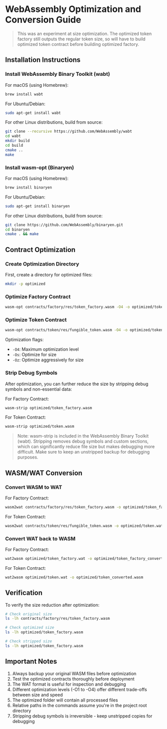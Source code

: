 # WebAssembly Optimization and Conversion Guide

> This was an experiment at size optimization. The optimized token factory still outputs the regular token size, so will have to build optimized token contract before building optimized factory.

## Installation Instructions

### Install WebAssembly Binary Toolkit (wabt)

For macOS (using Homebrew):
```bash
brew install wabt
```

For Ubuntu/Debian:
```bash
sudo apt-get install wabt
```

For other Linux distributions, build from source:
```bash
git clone --recursive https://github.com/WebAssembly/wabt
cd wabt
mkdir build
cd build
cmake ..
make
```

### Install wasm-opt (Binaryen)

For macOS (using Homebrew):
```bash
brew install binaryen
```

For Ubuntu/Debian:
```bash
sudo apt-get install binaryen
```

For other Linux distributions, build from source:
```bash
git clone https://github.com/WebAssembly/binaryen.git
cd binaryen
cmake . && make
```

## Contract Optimization

### Create Optimization Directory

First, create a directory for optimized files:
```bash
mkdir -p optimized
```

### Optimize Factory Contract

```bash
wasm-opt contracts/factory/res/token_factory.wasm -O4 -o optimized/token_factory.wasm
```

### Optimize Token Contract

```bash
wasm-opt contracts/token/res/fungible_token.wasm -O4 -o optimized/token.wasm
```

Optimization flags:
- `-O4`: Maximum optimization level
- `-Os`: Optimize for size
- `-Oz`: Optimize aggressively for size

### Strip Debug Symbols

After optimization, you can further reduce the size by stripping debug symbols and non-essential data:

For Factory Contract:
```bash
wasm-strip optimized/token_factory.wasm
```

For Token Contract:
```bash
wasm-strip optimized/token.wasm
```

> Note: wasm-strip is included in the WebAssembly Binary Toolkit (wabt). Stripping removes debug symbols and custom sections, which can significantly reduce file size but makes debugging more difficult. Make sure to keep an unstripped backup for debugging purposes.

## WASM/WAT Conversion

### Convert WASM to WAT

For Factory Contract:
```bash
wasm2wat contracts/factory/res/token_factory.wasm -o optimized/token_factory.wat
```

For Token Contract:
```bash
wasm2wat contracts/token/res/fungible_token.wasm -o optimized/token.wat
```

### Convert WAT back to WASM

For Factory Contract:
```bash
wat2wasm optimized/token_factory.wat -o optimized/token_factory_converted.wasm
```

For Token Contract:
```bash
wat2wasm optimized/token.wat -o optimized/token_converted.wasm
```

## Verification

To verify the size reduction after optimization:
```bash
# Check original size
ls -lh contracts/factory/res/token_factory.wasm

# Check optimized size
ls -lh optimized/token_factory.wasm

# Check stripped size
ls -lh optimized/token_factory.wasm
```

## Important Notes

1. Always backup your original WASM files before optimization
2. Test the optimized contracts thoroughly before deployment
3. The WAT format is useful for inspection and debugging
4. Different optimization levels (-O1 to -O4) offer different trade-offs between size and speed
5. The optimized folder will contain all processed files
6. Relative paths in the commands assume you're in the project root directory
7. Stripping debug symbols is irreversible - keep unstripped copies for debugging